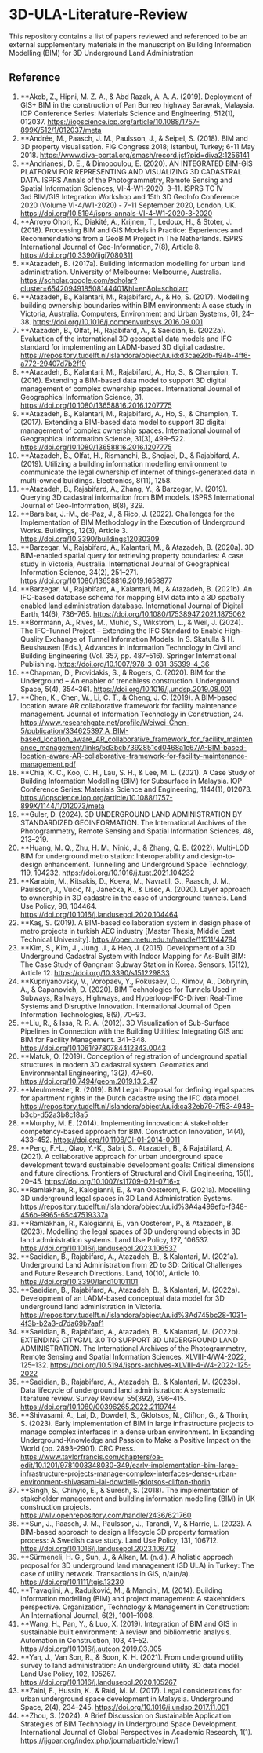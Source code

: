 # 3D-ULA-Literature-Review
This repository contains a list of papers reviewed and referenced to be an external supplementary materials in the manuscript on Building Information Modelling (BIM) for 3D Underground Land Administration
## Reference
1.	**Akob, Z., Hipni, M. Z. A., & Abd Razak, A. A. A. (2019). Deployment of GIS+ BIM in the construction of Pan Borneo highway Sarawak, Malaysia. IOP Conference Series: Materials Science and Engineering, 512(1), 012037. https://iopscience.iop.org/article/10.1088/1757-899X/512/1/012037/meta
2.	**Andrée, M., Paasch, J. M., Paulsson, J., & Seipel, S. (2018). BIM and 3D property visualisation. FIG Congress 2018; Istanbul, Turkey; 6-11 May 2018. https://www.diva-portal.org/smash/record.jsf?pid=diva2:1256141
3.	**Andrianesi, D. E., & Dimopoulou, E. (2020). AN INTEGRATED BIM-GIS PLATFORM FOR REPRESENTING AND VISUALIZING 3D CADASTRAL DATA. ISPRS Annals of the Photogrammetry, Remote Sensing and Spatial Information Sciences, VI-4-W1-2020, 3–11. ISPRS TC IV<br>3rd BIM/GIS Integration Workshop and 15th 3D GeoInfo Conference 2020 (Volume VI-4/W1-2020) - 7&ndash;11 September 2020, London, UK. https://doi.org/10.5194/isprs-annals-VI-4-W1-2020-3-2020
4.	**Arroyo Ohori, K., Diakité, A., Krijnen, T., Ledoux, H., & Stoter, J. (2018). Processing BIM and GIS Models in Practice: Experiences and Recommendations from a GeoBIM Project in The Netherlands. ISPRS International Journal of Geo-Information, 7(8), Article 8. https://doi.org/10.3390/ijgi7080311
5.	**Atazadeh, B. (2017a). Building information modelling for urban land administration. University of Melbourne: Melbourne, Australia. https://scholar.google.com/scholar?cluster=6542094918508144401&hl=en&oi=scholarr
6.	**Atazadeh, B., Kalantari, M., Rajabifard, A., & Ho, S. (2017). Modelling building ownership boundaries within BIM environment: A case study in Victoria, Australia. Computers, Environment and Urban Systems, 61, 24–38. https://doi.org/10.1016/j.compenvurbsys.2016.09.001
7.	**Atazadeh, B., Olfat, H., Rajabifard, A., & Saeidian, B. (2022a). Evaluation of the international 3D geospatial data models and IFC standard for implementing an LADM-based 3D digital cadastre. https://repository.tudelft.nl/islandora/object/uuid:d3cae2db-f94b-4ff6-a772-29407d7b2f19
8.	**Atazadeh, B., Kalantari, M., Rajabifard, A., Ho, S., & Champion, T. (2016). Extending a BIM-based data model to support 3D digital management of complex ownership spaces. International Journal of Geographical Information Science, 31. https://doi.org/10.1080/13658816.2016.1207775
9.	**Atazadeh, B., Kalantari, M., Rajabifard, A., Ho, S., & Champion, T. (2017). Extending a BIM-based data model to support 3D digital management of complex ownership spaces. International Journal of Geographical Information Science, 31(3), 499–522. https://doi.org/10.1080/13658816.2016.1207775
10.	**Atazadeh, B., Olfat, H., Rismanchi, B., Shojaei, D., & Rajabifard, A. (2019). Utilizing a building information modelling environment to communicate the legal ownership of internet of things-generated data in multi-owned buildings. Electronics, 8(11), 1258.
11.	**Atazadeh, B., Rajabifard, A., Zhang, Y., & Barzegar, M. (2019). Querying 3D cadastral information from BIM models. ISPRS International Journal of Geo-Information, 8(8), 329.
12.	**Baraibar, J.-M., de-Paz, J., & Rico, J. (2022). Challenges for the Implementation of BIM Methodology in the Execution of Underground Works. Buildings, 12(3), Article 3. https://doi.org/10.3390/buildings12030309
13.	**Barzegar, M., Rajabifard, A., Kalantari, M., & Atazadeh, B. (2020a). 3D BIM-enabled spatial query for retrieving property boundaries: A case study in Victoria, Australia. International Journal of Geographical Information Science, 34(2), 251–271. https://doi.org/10.1080/13658816.2019.1658877
14.	**Barzegar, M., Rajabifard, A., Kalantari, M., & Atazadeh, B. (2021b). An IFC-based database schema for mapping BIM data into a 3D spatially enabled land administration database. International Journal of Digital Earth, 14(6), 736–765. https://doi.org/10.1080/17538947.2021.1875062
15.	**Borrmann, A., Rives, M., Muhic, S., Wikström, L., & Weil, J. (2024). The IFC-Tunnel Project – Extending the IFC Standard to Enable High-Quality Exchange of Tunnel Information Models. In S. Skatulla & H. Beushausen (Eds.), Advances in Information Technology in Civil and Building Engineering (Vol. 357, pp. 487–516). Springer International Publishing. https://doi.org/10.1007/978-3-031-35399-4_36
16.	**Chapman, D., Providakis, S., & Rogers, C. (2020). BIM for the Underground – An enabler of trenchless construction. Underground Space, 5(4), 354–361. https://doi.org/10.1016/j.undsp.2019.08.001
17.	**Chen, K., Chen, W., Li, C. T., & Cheng, J. C. (2019). A BIM-based location aware AR collaborative framework for facility maintenance management. Journal of Information Technology in Construction, 24. https://www.researchgate.net/profile/Weiwei-Chen-5/publication/334625397_A_BIM-based_location_aware_AR_collaborative_framework_for_facility_maintenance_management/links/5d3bcb7392851cd0468a1c67/A-BIM-based-location-aware-AR-collaborative-framework-for-facility-maintenance-management.pdf
18.	**Chia, K. C., Koo, C. H., Lau, S. H., & Lee, M. L. (2021). A Case Study of Building Information Modelling (BIM) for Subsurface in Malaysia. IOP Conference Series: Materials Science and Engineering, 1144(1), 012073. https://iopscience.iop.org/article/10.1088/1757-899X/1144/1/012073/meta
19.	**Guler, D. (2024). 3D UNDERGROUND LAND ADMINISTRATION BY STANDARDIZED GEOINFORMATION. The International Archives of the Photogrammetry, Remote Sensing and Spatial Information Sciences, 48, 213–219.
20.	**Huang, M. Q., Zhu, H. M., Ninić, J., & Zhang, Q. B. (2022). Multi-LOD BIM for underground metro station: Interoperability and design-to-design enhancement. Tunnelling and Underground Space Technology, 119, 104232. https://doi.org/10.1016/j.tust.2021.104232
21.	**Karabin, M., Kitsakis, D., Koeva, M., Navratil, G., Paasch, J. M., Paulsson, J., Vučić, N., Janečka, K., & Lisec, A. (2020). Layer approach to ownership in 3D cadastre in the case of underground tunnels. Land Use Policy, 98, 104464. https://doi.org/10.1016/j.landusepol.2020.104464
22.	**Kaş, S. (2019). A BIM-based collaboration system in design phase of metro projects in turkish AEC industry [Master Thesis, Middle East Technical University]. https://open.metu.edu.tr/handle/11511/44784
23.	**Kim, S., Kim, J., Jung, J., & Heo, J. (2015). Development of a 3D Underground Cadastral System with Indoor Mapping for As-Built BIM: The Case Study of Gangnam Subway Station in Korea. Sensors, 15(12), Article 12. https://doi.org/10.3390/s151229833
24.	**Kupriyanovsky, V., Voropaev, Y., Pokusaev, O., Klimov, A., Dobrynin, A., & Gapanovich, D. (2020). BIM Technologies for Tunnels Used in Subways, Railways, Highways, and Hyperloop-IFC-Driven Real-Time Systems and Disruptive Innovation. International Journal of Open Information Technologies, 8(9), 70–93.
25.	**Liu, R., & Issa, R. R. A. (2012). 3D Visualization of Sub-Surface Pipelines in Connection with the Building Utilities: Integrating GIS and BIM for Facility Management. 341–348. https://doi.org/10.1061/9780784412343.0043
26.	**Matuk, O. (2019). Conception of registration of underground spatial structures in modern 3D cadastral system. Geomatics and Environmental Engineering, 13(2), 47–60. https://doi.org/10.7494/geom.2019.13.2.47
27.	**Meulmeester, R. (2019). BIM Legal: Proposal for defining legal spaces for apartment rights in the Dutch cadastre using the IFC data model. https://repository.tudelft.nl/islandora/object/uuid:ca32eb79-7f53-4948-b3cb-d52a3b8c18a5
28.	**Murphy, M. E. (2014). Implementing innovation: A stakeholder competency-based approach for BIM. Construction Innovation, 14(4), 433–452. https://doi.org/10.1108/CI-01-2014-0011
29.	**Peng, F.-L., Qiao, Y.-K., Sabri, S., Atazadeh, B., & Rajabifard, A. (2021). A collaborative approach for urban underground space development toward sustainable development goals: Critical dimensions and future directions. Frontiers of Structural and Civil Engineering, 15(1), 20–45. https://doi.org/10.1007/s11709-021-0716-x
30.	**Ramlakhan, R., Kalogianni, E., & van Oosterom, P. (2021a). Modelling 3D underground legal spaces in 3D Land Administration Systems. https://repository.tudelft.nl/islandora/object/uuid%3A4a499efb-f348-456b-9965-65c47519337a
31.	**Ramlakhan, R., Kalogianni, E., van Oosterom, P., & Atazadeh, B. (2023). Modelling the legal spaces of 3D underground objects in 3D land administration systems. Land Use Policy, 127, 106537. https://doi.org/10.1016/j.landusepol.2023.106537
32.	**Saeidian, B., Rajabifard, A., Atazadeh, B., & Kalantari, M. (2021a). Underground Land Administration from 2D to 3D: Critical Challenges and Future Research Directions. Land, 10(10), Article 10. https://doi.org/10.3390/land10101101
33.	**Saeidian, B., Rajabifard, A., Atazadeh, B., & Kalantari, M. (2022a). Development of an LADM-based conceptual data model for 3D underground land administration in Victoria. https://repository.tudelft.nl/islandora/object/uuid%3Ad745bc28-1031-4f3b-b2a3-d7da69b7aaf1
34.	**Saeidian, B., Rajabifard, A., Atazadeh, B., & Kalantari, M. (2022b). EXTENDING CITYGML 3.0 TO SUPPORT 3D UNDERGROUND LAND ADMINISTRATION. The International Archives of the Photogrammetry, Remote Sensing and Spatial Information Sciences, XLVIII-4/W4-2022, 125–132. https://doi.org/10.5194/isprs-archives-XLVIII-4-W4-2022-125-2022
35.	**Saeidian, B., Rajabifard, A., Atazadeh, B., & Kalantari, M. (2023b). Data lifecycle of underground land administration: A systematic literature review. Survey Review, 55(392), 396–415. https://doi.org/10.1080/00396265.2022.2119744
36.	**Shivasami, A., Lai, D., Dowdell, S., Gklotsos, N., Clifton, G., & Thorin, S. (2023). Early implementation of BIM in large infrastructure projects to manage complex interfaces in a dense urban environment. In Expanding Underground-Knowledge and Passion to Make a Positive Impact on the World (pp. 2893–2901). CRC Press. https://www.taylorfrancis.com/chapters/oa-edit/10.1201/9781003348030-349/early-implementation-bim-large-infrastructure-projects-manage-complex-interfaces-dense-urban-environment-shivasami-lai-dowdell-gklotsos-clifton-thorin
37.	**Singh, S., Chinyio, E., & Suresh, S. (2018). The implementation of stakeholder management and building information modelling (BIM) in UK construction projects. https://wlv.openrepository.com/handle/2436/621760
38.	**Sun, J., Paasch, J. M., Paulsson, J., Tarandi, V., & Harrie, L. (2023). A BIM-based approach to design a lifecycle 3D property formation process: A Swedish case study. Land Use Policy, 131, 106712. https://doi.org/10.1016/j.landusepol.2023.106712
39.	**Sürmeneli, H. G., Sun, J., & Alkan, M. (n.d.). A holistic approach proposal for 3D underground land management (3D ULA) in Turkey: The case of utility network. Transactions in GIS, n/a(n/a). https://doi.org/10.1111/tgis.13230
40.	**Travaglini, A., Radujković, M., & Mancini, M. (2014). Building information modelling (BIM) and project management: A stakeholders perspective. Organization, Technology & Management in Construction: An International Journal, 6(2), 1001–1008.
41.	**Wang, H., Pan, Y., & Luo, X. (2019). Integration of BIM and GIS in sustainable built environment: A review and bibliometric analysis. Automation in Construction, 103, 41–52. https://doi.org/10.1016/j.autcon.2019.03.005
42.	**Yan, J., Van Son, R., & Soon, K. H. (2021). From underground utility survey to land administration: An underground utility 3D data model. Land Use Policy, 102, 105267. https://doi.org/10.1016/j.landusepol.2020.105267
43.	**Zaini, F., Hussin, K., & Raid, M. M. (2017). Legal considerations for urban underground space development in Malaysia. Underground Space, 2(4), 234–245. https://doi.org/10.1016/j.undsp.2017.11.001
44.	**Zhou, S. (2024). A Brief Discussion on Sustainable Application Strategies of BIM Technology in Underground Space Development. International Journal of Global Perspectives in Academic Research, 1(1). https://ijgpar.org/index.php/journal/article/view/1
